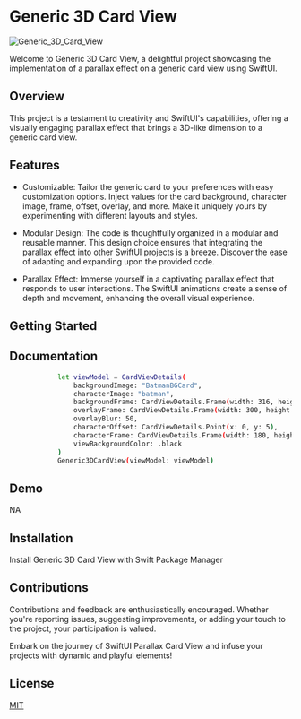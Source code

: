 # Generic 3D Card View

![Generic_3D_Card_View](https://github.com/chetan15aggarwal/Generic3DCardView/assets/20903001/8eda8b2f-1be0-4a00-9e7d-debc70f37d0d)

Welcome to Generic 3D Card View, a delightful project showcasing the implementation of a parallax effect on a generic card view using SwiftUI.

## Overview

This project is a testament to creativity and SwiftUI's capabilities, offering a visually engaging parallax effect that brings a 3D-like dimension to a generic card view.

## Features

* Customizable: Tailor the generic card to your preferences with easy customization options. Inject values for the card background, character image, frame, offset, overlay, and more. Make it uniquely yours by experimenting with different layouts and styles.

* Modular Design: The code is thoughtfully organized in a modular and reusable manner. This design choice ensures that integrating the parallax effect into other SwiftUI projects is a breeze. Discover the ease of adapting and expanding upon the provided code.

* Parallax Effect: Immerse yourself in a captivating parallax effect that responds to user interactions. The SwiftUI animations create a sense of depth and movement, enhancing the overall visual experience.

## Getting Started



## Documentation



```bash
            let viewModel = CardViewDetails(
                backgroundImage: "BatmanBGCard",
                characterImage: "batman",
                backgroundFrame: CardViewDetails.Frame(width: 316, height: 417),
                overlayFrame: CardViewDetails.Frame(width: 300, height: 50),
                overlayBlur: 50,
                characterOffset: CardViewDetails.Point(x: 0, y: 5),
                characterFrame: CardViewDetails.Frame(width: 180, height: 180),
                viewBackgroundColor: .black
            )
            Generic3DCardView(viewModel: viewModel)
```
## Demo

NA


## Installation

Install Generic 3D Card View with Swift Package Manager

## Contributions
Contributions and feedback are enthusiastically encouraged. Whether you're reporting issues, suggesting improvements, or adding your touch to the project, your participation is valued.

Embark on the journey of SwiftUI Parallax Card View and infuse your projects with dynamic and playful elements!

## License

[MIT](https://github.com/chetan15aggarwal/Generic3DCardView/blob/1.0.0/LICENSE)

